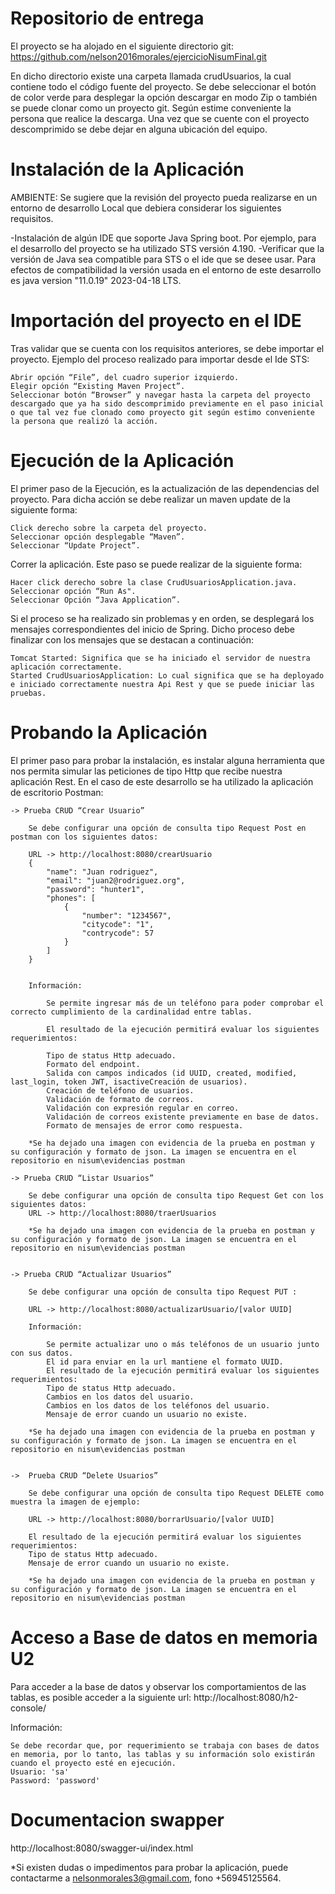 Repositorio de entrega
======================

El proyecto se ha alojado en el siguiente directorio git: https://github.com/nelson2016morales/ejercicioNisumFinal.git

En dicho directorio existe una carpeta llamada crudUsuarios, la cual contiene todo el código fuente del proyecto. Se debe seleccionar el botón de color verde para desplegar la opción descargar en modo Zip o también se puede clonar como un proyecto git. Según estime conveniente la persona que realice la descarga. 
Una vez que se cuente con el proyecto descomprimido se debe dejar en alguna ubicación del equipo. 




Instalación de la Aplicación
============================

AMBIENTE:
Se sugiere que la revisión del proyecto pueda realizarse en un entorno de desarrollo Local que debiera considerar los siguientes requisitos. 

-Instalación de algún IDE que soporte Java Spring boot. Por ejemplo, para el desarrollo del proyecto se ha utilizado STS versión 4.190.
-Verificar que la versión de Java sea compatible para STS o el ide que se desee usar. Para efectos de compatibilidad la versión usada en el entorno de este desarrollo es java version "11.0.19" 2023-04-18 LTS. 




Importación del proyecto en el IDE
==================================

Tras validar que se cuenta con los requisitos anteriores, se debe importar el proyecto. Ejemplo del proceso realizado para importar desde el Ide STS: 

    Abrir opción “File”, del cuadro superior izquierdo. 
    Elegir opción “Existing Maven Project”. 
    Seleccionar botón “Browser” y navegar hasta la carpeta del proyecto descargado que ya ha sido descomprimido previamente en el paso inicial o que tal vez fue clonado como proyecto git según estimo conveniente la persona que realizó la acción. 




Ejecución de la Aplicación 
===========================

El primer paso de la Ejecución, es la actualización de las dependencias del proyecto. Para dicha acción se debe realizar un maven update de la siguiente forma: 

    Click derecho sobre la carpeta del proyecto. 
    Seleccionar opción desplegable “Maven”. 
    Seleccionar “Update Project”. 

Correr la aplicación. Este paso se puede realizar de la siguiente forma: 

    Hacer click derecho sobre la clase CrudUsuariosApplication.java. 
    Seleccionar opción “Run As".
    Seleccionar Opción “Java Application”. 
	
Si el proceso se ha realizado sin problemas y en orden, se desplegará los mensajes correspondientes del inicio de Spring. Dicho proceso debe finalizar con los mensajes que se destacan a continuación: 

    Tomcat Started: Significa que se ha iniciado el servidor de nuestra aplicación correctamente. 
    Started CrudUsuariosApplication: Lo cual significa que se ha deployado e iniciado correctamente nuestra Api Rest y que se puede iniciar las pruebas. 
	
	
	
	
Probando la Aplicación 
======================
El primer paso para probar la instalación, es instalar alguna herramienta que nos permita simular las peticiones de tipo Http que recibe nuestra aplicación Rest. En el caso de este desarrollo se ha utilizado la aplicación de escritorio Postman: 
	
	
	-> Prueba CRUD “Crear Usuario”  

		Se debe configurar una opción de consulta tipo Request Post en postman con los siguientes datos: 

		URL -> http://localhost:8080/crearUsuario 
		{
			"name": "Juan rodriguez",
			"email": "juan2@rodriguez.org",
			"password": "hunter1",
			"phones": [
				{
					"number": "1234567",
					"citycode": "1",
					"contrycode": 57
				}
			]
		}
		
	 
		Información: 

			Se permite ingresar más de un teléfono para poder comprobar el correcto cumplimiento de la cardinalidad entre tablas. 
			
			El resultado de la ejecución permitirá evaluar los siguientes requerimientos: 

			Tipo de status Http adecuado. 
			Formato del endpoint. 
			Salida con campos indicados (id UUID, created, modified, last_login, token JWT, isactiveCreación de usuarios). 
			Creación de teléfono de usuarios. 
			Validación de formato de correos. 
			Validación con expresión regular en correo. 
			Validación de correos existente previamente en base de datos. 
			Formato de mensajes de error como respuesta. 
			
		*Se ha dejado una imagen con evidencia de la prueba en postman y su configuración y formato de json. La imagen se encuentra en el repositorio en nisum\evidencias postman
	
	-> Prueba CRUD “Listar Usuarios” 
	
		Se debe configurar una opción de consulta tipo Request Get con los siguientes datos: 
		URL -> http://localhost:8080/traerUsuarios 
		
		*Se ha dejado una imagen con evidencia de la prueba en postman y su configuración y formato de json. La imagen se encuentra en el repositorio en nisum\evidencias postman

		
	-> Prueba CRUD “Actualizar Usuarios” 

		Se debe configurar una opción de consulta tipo Request PUT : 

		URL -> http://localhost:8080/actualizarUsuario/[valor UUID]

		Información: 

			Se permite actualizar uno o más teléfonos de un usuario junto con sus datos. 
			El id para enviar en la url mantiene el formato UUID. 
			El resultado de la ejecución permitirá evaluar los siguientes requerimientos: 
			Tipo de status Http adecuado. 
			Cambios en los datos del usuario. 
			Cambios en los datos de los teléfonos del usuario. 
			Mensaje de error cuando un usuario no existe. 

		*Se ha dejado una imagen con evidencia de la prueba en postman y su configuración y formato de json. La imagen se encuentra en el repositorio en nisum\evidencias postman


	->	Prueba CRUD “Delete Usuarios” 

		Se debe configurar una opción de consulta tipo Request DELETE como muestra la imagen de ejemplo: 

		URL -> http://localhost:8080/borrarUsuario/[valor UUID]

		El resultado de la ejecución permitirá evaluar los siguientes requerimientos: 
		Tipo de status Http adecuado. 
		Mensaje de error cuando un usuario no existe. 
 
 		*Se ha dejado una imagen con evidencia de la prueba en postman y su configuración y formato de json. La imagen se encuentra en el repositorio en nisum\evidencias postman

 
 
Acceso a Base de datos en memoria U2 
====================================

Para acceder a la base de datos y observar los comportamientos de las tablas, es posible acceder a la siguiente url: http://localhost:8080/h2-console/ 

Información: 

    Se debe recordar que, por requerimiento se trabaja con bases de datos en memoria, por lo tanto, las tablas y su información solo existirán cuando el proyecto esté en ejecución. 
	Usuario: 'sa'
	Password: 'password'

Documentacion swapper
=====================
http://localhost:8080/swagger-ui/index.html
	
*Si existen dudas o impedimentos para probar la aplicación, puede contactarme a nelsonmorales3@gmail.com, fono +56945125564.